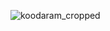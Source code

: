 ![koodaram_cropped](https://github.com/user-attachments/assets/bb08ef32-41f4-41e5-9487-c1768cdd6d4c)
